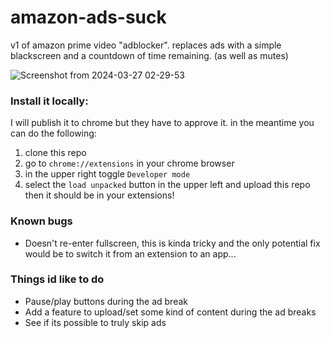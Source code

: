 # amazon-ads-suck
v1 of amazon prime video "adblocker". replaces ads with a simple blackscreen and a countdown of time remaining. (as well as mutes)

![Screenshot from 2024-03-27 02-29-53](https://github.com/aria-1337/amazon-ads-suck/assets/161318463/705aa8ee-2924-42b9-a6fb-52f4b5ec490c)


### Install it locally:

I will publish it to chrome but they have to approve it. in the meantime you can do the following:

1) clone this repo
2) go to `chrome://extensions` in your chrome browser
3) in the upper right toggle `Developer mode`
4) select the `load unpacked` button in the upper left and upload this repo
then it should be in your extensions! 

### Known bugs
- Doesn't re-enter fullscreen, this is kinda tricky and the only potential fix would be to switch it from an extension to an app...

### Things id like to do
- Pause/play buttons during the ad break
- Add a feature to upload/set some kind of content during the ad breaks
- See if its possible to truly skip ads
